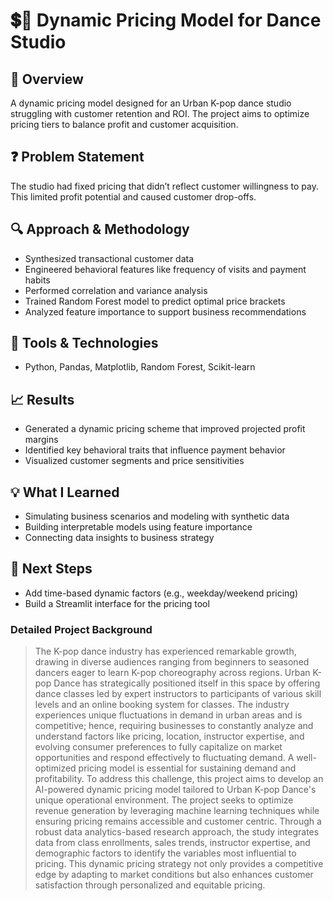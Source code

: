 # 💲💱 Dynamic Pricing Model for Dance Studio

## 🧠 Overview
A dynamic pricing model designed for an Urban K-pop dance studio struggling with customer retention and ROI. The project aims to optimize pricing tiers to balance profit and customer acquisition.

## ❓ Problem Statement
The studio had fixed pricing that didn’t reflect customer willingness to pay. This limited profit potential and caused customer drop-offs.

## 🔍 Approach & Methodology
- Synthesized transactional customer data
- Engineered behavioral features like frequency of visits and payment habits
- Performed correlation and variance analysis
- Trained Random Forest model to predict optimal price brackets
- Analyzed feature importance to support business recommendations

## 🧰 Tools & Technologies
- Python, Pandas, Matplotlib, Random Forest, Scikit-learn

## 📈 Results
- Generated a dynamic pricing scheme that improved projected profit margins
- Identified key behavioral traits that influence payment behavior
- Visualized customer segments and price sensitivities

## 💡 What I Learned
- Simulating business scenarios and modeling with synthetic data
- Building interpretable models using feature importance
- Connecting data insights to business strategy

## 🚀 Next Steps
- Add time-based dynamic factors (e.g., weekday/weekend pricing)
- Build a Streamlit interface for the pricing tool


### Detailed Project Background
  > The K-pop dance industry has experienced remarkable growth, drawing in diverse audiences ranging from beginners to seasoned dancers eager to learn K-pop choreography across regions. Urban K-pop Dance has strategically positioned itself in this space by offering dance classes led by expert instructors to participants of various skill levels and an online booking system for classes. 
The industry experiences unique fluctuations in demand in urban areas and is competitive; hence, requiring businesses to constantly analyze and understand factors like pricing, location, instructor expertise, and evolving consumer preferences to fully capitalize on market opportunities and respond effectively to fluctuating demand. A well-optimized pricing model is essential for sustaining demand and profitability.
To address this challenge, this project aims to develop an AI-powered dynamic pricing model tailored to Urban K-pop Dance's unique operational environment. The project seeks to optimize revenue generation by leveraging machine learning techniques while ensuring pricing remains accessible and customer centric. Through a robust data analytics-based research approach, the study integrates data from class enrollments, sales trends, instructor expertise, and demographic factors to identify the variables most influential to pricing.
This dynamic pricing strategy not only provides a competitive edge by adapting to market conditions but also enhances customer satisfaction through personalized and equitable pricing. 
